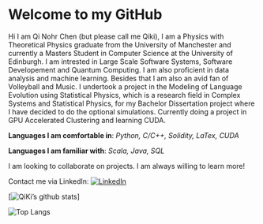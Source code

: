 # Welcome to my GitHub

Hi I am Qi Nohr Chen (but please call me Qiki), I am a Physics with Theoretical Physics graduate from the University of Manchester and currently a Masters Student in Computer Science at the University of Edinburgh. I am intrested in Large Scale Software Systems, Software Developement and Quantum Computing. I am also proficient in data analysis and machine learning. Besides that I am also an avid fan of Volleyball and Music. I undertook a project in the Modeling of Language Evolution using Statistical Physics, which is a research field in Complex Systems and Statistical Physics, for my Bachelor Dissertation project where I have decided to do the optional simulations. Currently doing a project in GPU Accelerated Clustering and learning CUDA.

**Languages I am comfortable in**: *Python, C/C++, Solidity, LaTex, CUDA*

**Languages I am familiar with**: *Scala, Java, SQL*

I am looking to collaborate on projects. I am always willing to learn more!

Contact me via LinkedIn: 	[![LinkedIn](https://img.shields.io/badge/LinkedIn-0077B5?style=for-the-badge&logo=linkedin&logoColor=white)](https://www.linkedin.com/in/qnchen/)


[![QiKi’s github stats](https://github-readme-stats.vercel.app/api?username=qikichen)]

![Top Langs](https://github-readme-stats.vercel.app/api/top-langs/?username=qikichen&layout=compact)




